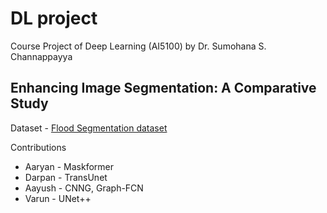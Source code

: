 # DL project
Course Project of Deep Learning (AI5100) by Dr. Sumohana S. Channappayya 
## Enhancing Image Segmentation: A Comparative Study

Dataset - [Flood Segmentation dataset](https://www.kaggle.com/datasets/faizalkarim/flood-area-segmentation/data)

Contributions
- Aaryan - Maskformer
- Darpan - TransUnet
- Aayush - CNNG, Graph-FCN
- Varun - UNet++